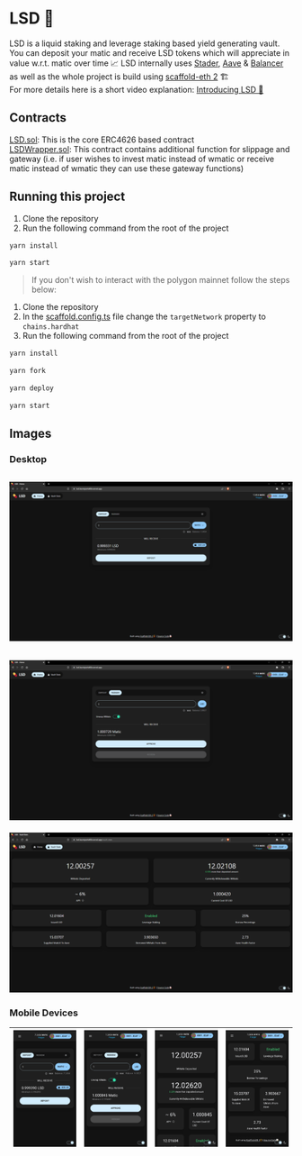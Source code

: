 # LSD 💊

LSD is a liquid staking and leverage staking based yield generating vault. You can deposit your matic and receive LSD tokens which will appreciate in value w.r.t. matic over time 📈 LSD internally uses [Stader](https://www.staderlabs.com/), [Aave](https://aave.com/) & [Balancer](https://balancer.fi/) as well as the whole project is build using [scaffold-eth 2](https://github.com/scaffold-eth/se-2) 🏗️  
For more details here is a short video explanation: [Introducing LSD 💊](https://youtu.be/OZpSNxjCBV)

## Contracts

[LSD.sol](packages/hardhat/contracts/LSD.sol): This is the core ERC4626 based contract  
[LSDWrapper.sol](packages/hardhat/contracts/LSDWrapper.sol): This contract contains additional function for slippage and gateway (i.e. if user wishes to invest matic instead of wmatic or receive matic instead of wmatic they can use these gateway functions)

## Running this project

1. Clone the repository
2. Run the following command from the root of the project

```bash
yarn install
```

```bash
yarn start
```

> If you don't wish to interact with the polygon mainnet follow the steps below:

1. Clone the repository
2. In the [scaffold.config.ts](packages/nextjs/scaffold.config.ts) file change the `targetNetwork` property to `chains.hardhat`
3. Run the following command from the root of the project

```bash
yarn install
```

```bash
yarn fork
```

```bash
yarn deploy
```

```bash
yarn start
```

## Images

### Desktop

## ![Desktop Deposit On Home Page](screenshots/ss1.png)

## ![Desktop Redeem On Home Page](screenshots/ss2.png)

![Desktop Vault Stats Page](screenshots/ss3.png)

### Mobile Devices

| ![Mobile Deposit On Home Page](screenshots/ss4.png) | ![Mobile Redeem On Home Page](screenshots/ss5.png) | ![Mobile Vault Stats Page 1](screenshots/ss6.png) | ![Mobile Vault Stats Page 2](screenshots/ss7.png) |
| --------------------------------------------------- | -------------------------------------------------- | ------------------------------------------------- | ------------------------------------------------- |
